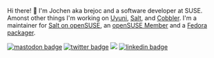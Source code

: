 Hi there! :wave: I'm Jochen aka brejoc and a software developer at SUSE. Amonst other things I'm working on [Uyuni](https://github.com/uyuni-project/uyuni), [Salt](https://github.com/saltstack/salt/), and [Cobbler](https://github.com/cobbler/cobbler/). I'm a maintainer for [Salt on openSUSE](https://build.opensuse.org/package/show/systemsmanagement:saltstack/salt), an [openSUSE Member](https://connect.opensuse.org/pg/profile/brejoc) and a [Fedora packager](https://src.fedoraproject.org/user/brejoc/projects).

[![mastodon badge](https://img.shields.io/badge/@brejoc-30302f?style=flat&logo=mastodon)](https://fosstodon.org/@brejoc)
[![twitter badge](https://img.shields.io/badge/@brejoc-30302f?style=flat&logo=twitter)](https://twitter.com/brejoc)
<a href="https://brejoc.com"><img src="https://img.shields.io/badge/brejoc.com-%230A0A0A.svg?&style=flat&logoColor=white"></a>
[![linkedin badge](https://img.shields.io/badge/brejoc-30302f?style=flat&logo=linkedin)](https://www.linkedin.com/in/jochen-breuer-933a49191/)
